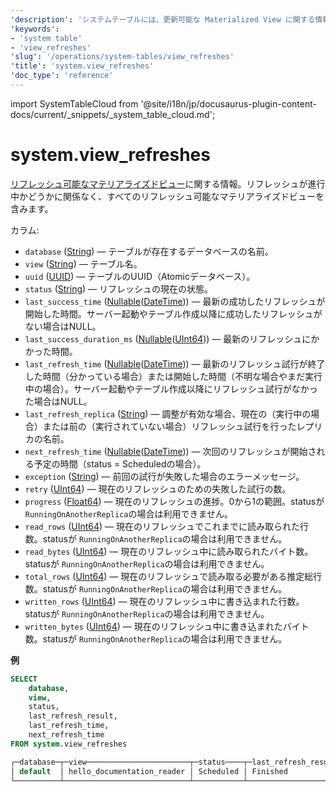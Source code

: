 ```yaml
---
'description': 'システムテーブルには、更新可能な Materialized View に関する情報が含まれています。'
'keywords':
- 'system table'
- 'view_refreshes'
'slug': '/operations/system-tables/view_refreshes'
'title': 'system.view_refreshes'
'doc_type': 'reference'
---
```


import SystemTableCloud from '@site/i18n/jp/docusaurus-plugin-content-docs/current/_snippets/_system_table_cloud.md';


# system.view_refreshes

<SystemTableCloud/>

[リフレッシュ可能なマテリアライズドビュー](../../sql-reference/statements/create/view.md#refreshable-materialized-view)に関する情報。リフレッシュが進行中かどうかに関係なく、すべてのリフレッシュ可能なマテリアライズドビューを含みます。

カラム:

- `database` ([String](../../sql-reference/data-types/string.md)) — テーブルが存在するデータベースの名前。
- `view` ([String](../../sql-reference/data-types/string.md)) — テーブル名。
- `uuid` ([UUID](../../sql-reference/data-types/uuid.md)) — テーブルのUUID（Atomicデータベース）。
- `status` ([String](../../sql-reference/data-types/string.md)) — リフレッシュの現在の状態。
- `last_success_time` ([Nullable](../../sql-reference/data-types/nullable.md)([DateTime](../../sql-reference/data-types/datetime.md))) — 最新の成功したリフレッシュが開始した時間。サーバー起動やテーブル作成以降に成功したリフレッシュがない場合はNULL。
- `last_success_duration_ms` ([Nullable](../../sql-reference/data-types/nullable.md)([UInt64](../../sql-reference/data-types/int-uint.md))) — 最新のリフレッシュにかかった時間。
- `last_refresh_time` ([Nullable](../../sql-reference/data-types/nullable.md)([DateTime](../../sql-reference/data-types/datetime.md))) — 最新のリフレッシュ試行が終了した時間（分かっている場合）または開始した時間（不明な場合やまだ実行中の場合）。サーバー起動やテーブル作成以降にリフレッシュ試行がなかった場合はNULL。
- `last_refresh_replica` ([String](../../sql-reference/data-types/string.md)) — 調整が有効な場合、現在の（実行中の場合）または前の（実行されていない場合）リフレッシュ試行を行ったレプリカの名前。
- `next_refresh_time` ([Nullable](../../sql-reference/data-types/nullable.md)([DateTime](../../sql-reference/data-types/datetime.md))) — 次回のリフレッシュが開始される予定の時間（status = Scheduledの場合）。
- `exception` ([String](../../sql-reference/data-types/string.md)) — 前回の試行が失敗した場合のエラーメッセージ。
- `retry` ([UInt64](../../sql-reference/data-types/int-uint.md)) — 現在のリフレッシュのための失敗した試行の数。
- `progress` ([Float64](../../sql-reference/data-types/float.md)) — 現在のリフレッシュの進捗。0から1の範囲。statusが `RunningOnAnotherReplica`の場合は利用できません。
- `read_rows` ([UInt64](../../sql-reference/data-types/int-uint.md)) — 現在のリフレッシュでこれまでに読み取られた行数。statusが `RunningOnAnotherReplica`の場合は利用できません。
- `read_bytes` ([UInt64](../../sql-reference/data-types/int-uint.md)) — 現在のリフレッシュ中に読み取られたバイト数。statusが `RunningOnAnotherReplica`の場合は利用できません。
- `total_rows` ([UInt64](../../sql-reference/data-types/int-uint.md)) — 現在のリフレッシュで読み取る必要がある推定総行数。statusが `RunningOnAnotherReplica`の場合は利用できません。
- `written_rows` ([UInt64](../../sql-reference/data-types/int-uint.md)) — 現在のリフレッシュ中に書き込まれた行数。statusが `RunningOnAnotherReplica`の場合は利用できません。
- `written_bytes` ([UInt64](../../sql-reference/data-types/int-uint.md)) — 現在のリフレッシュ中に書き込まれたバイト数。statusが `RunningOnAnotherReplica`の場合は利用できません。

**例**

```sql
SELECT
    database,
    view,
    status,
    last_refresh_result,
    last_refresh_time,
    next_refresh_time
FROM system.view_refreshes

┌─database─┬─view───────────────────────┬─status────┬─last_refresh_result─┬───last_refresh_time─┬───next_refresh_time─┐
│ default  │ hello_documentation_reader │ Scheduled │ Finished            │ 2023-12-01 01:24:00 │ 2023-12-01 01:25:00 │
└──────────┴────────────────────────────┴───────────┴─────────────────────┴─────────────────────┴─────────────────────┘
```
